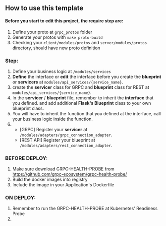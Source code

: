 ## How to use this template

#### Before you start to edit this project, the require step are:
1. Define your proto at `grpc_protos` folder
2. Generate your protos with `make proto-build`
3. Checking your `client/modules/protos` and `server/modules/protos` directory, should have new proto definition

### Step:
1. Define your business logic at `/modules/services`
2. **Define** the interface or **edit** the interface before you create the **blueprint** or **servicers** at `modules/api_services/{service_name}`.
3. create the **servicer** class for GRPC and **blueprint** class for REST at `modules/api_services/{service_name}`.
4. In the **servicer** / **blueprint** file, remember to inherit the **interface** that you defined. and add additional **Flask's Blueprint** class to your own blueprint class.
5. You will have to inherit the function that you defined at the interface, call your business logic inside the function.
6. * [GRPC] Register your **servicer** at `/modules/adapters/grpc_connection_adapter`.
   * [REST API] Register your blueprint at `/modules/adapters/rest_connection_adapter`.
   
   
### BEFORE DEPLOY:
1. Make sure download GRPC-HEALTH-PROBE from https://github.com/grpc-ecosystem/grpc-health-probe/
2. Build the docker images into registry
3. Include the image in your Application's Dockerfile

### ON DEPLOY:
1. Remember to run the GRPC-HEALTH-PROBE at Kubernetes' Readiness Probe
2. 
